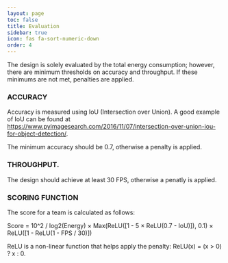 ```yaml
---
layout: page
toc: false
title: Evaluation
sidebar: true
icon: fas fa-sort-numeric-down
order: 4
---
```


The design is solely evaluated by the total energy consumption; however, there are minimum thresholds on accuracy and throughput. If these minimums are not met, penalties are applied.

### ACCURACY
Accuracy is measured using IoU (Intersection over Union). A good example of IoU can be found at https://www.pyimagesearch.com/2016/11/07/intersection-over-union-iou-for-object-detection/.

The minimum accuracy should be 0.7, otherwise a penalty is applied.

### THROUGHPUT.
The design should achieve at least 30 FPS, otherwise a penatly is applied.

### SCORING FUNCTION
The score for a team is calculated as follows:

Score = 10^2 / log2(Energy) × Max(ReLU([1 - 5 × ReLU(0.7 - IoU)]), 0.1) × ReLU([1 - ReLU(1 - FPS / 30)])

ReLU is a non-linear function that helps apply the penalty: ReLU(x) = (x > 0) ? x : 0.
